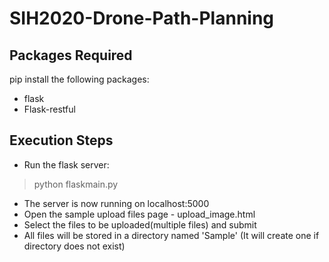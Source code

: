 # SIH2020-Drone-Path-Planning

## Packages Required
pip install the following packages:
* flask
* Flask-restful

## Execution Steps

* Run the flask server:
> python flaskmain.py
* The server is now running on localhost:5000
* Open the sample upload files page - upload_image.html
* Select the files to be uploaded(multiple files) and submit
* All files will be stored in a directory named 'Sample' (It will create one if directory does not exist)
